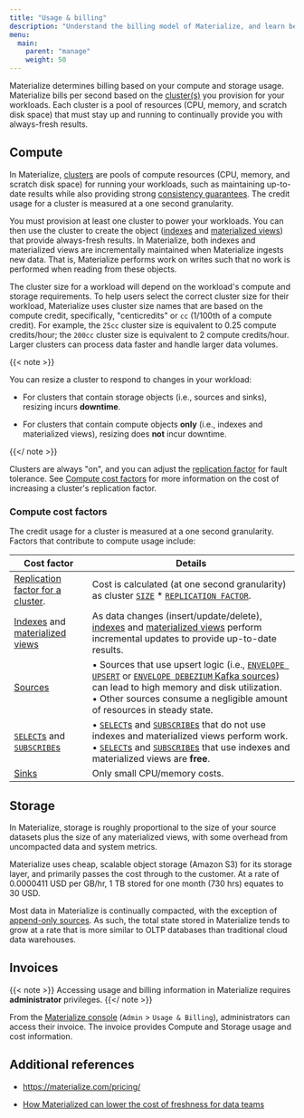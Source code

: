 ```yaml
---
title: "Usage & billing"
description: "Understand the billing model of Materialize, and learn best practices for cost control."
menu:
  main:
    parent: "manage"
    weight: 50
---
```


Materialize determines billing based on your compute and storage usage.
Materialize bills per second based on the [cluster(s)](/concepts/clusters/) you
provision for your workloads. Each cluster is a pool of resources (CPU, memory,
and scratch disk space) that must stay up and running to continually provide you
with always-fresh results.

## Compute

In Materialize, [clusters](/concepts/clusters/) are pools of compute resources
(CPU, memory, and scratch disk space) for running your workloads, such as
maintaining up-to-date results while also providing strong [consistency
guarantees](/get-started/isolation-level/). The credit usage for a cluster is
measured at a one second granularity.

You must provision at least one cluster to power your workloads. You can then
use the cluster to create the object ([indexes](/concepts/indexes/) and
[materialized views](/concepts/views/#materialized-views)) that provide
always-fresh results. In Materialize, both indexes and materialized views are
incrementally maintained when Materialize ingests new data. That is, Materialize
performs work on writes such that no work is performed when reading from these
objects.

The cluster size for a workload will depend on the workload's compute and
storage requirements. To help users select the correct cluster size for their
workload, Materialize uses cluster size names that are based on the compute
credit, specifically, "centicredits" or `cc` (1/100th of a compute credit). For
example, the `25cc` cluster size is equivalent to 0.25 compute credits/hour; the
`200cc` cluster size is equivalent to 2 compute credits/hour. Larger clusters
can process data faster and handle larger data volumes.

{{< note >}}

You can resize a cluster to respond to changes in your workload:

- For clusters that contain storage objects (i.e., sources and sinks), resizing
  incurs **downtime**.

- For clusters that contain compute objects **only** (i.e., indexes and
  materialized views), resizing does **not** incur downtime.

{{</ note >}}

Clusters are always "on", and you can adjust the [replication factor](https://materialize.com/docs/sql/create-cluster/#replication-factor)
for fault tolerance. See [Compute cost factors](#compute-cost-factors) for more
information on the cost of increasing a cluster's replication factor.

### Compute cost factors

The credit usage for a cluster is measured at a one second granularity. Factors
that contribute to compute usage include:

| Cost factor | Details       |
|-------------------------------------------------------------------------------------|------------------------------------------------------------------------------------------------------------------------------------------------------------------------------------------------------------------------------------------------------------------------------------------------------------------------------------------------------------------------------------------------------------------------------------------------------------------------------------------------------------------------------------------------------------------------------------------------------------------------------------------------------------------------------------------|
| [Replication factor for a cluster](/sql/create-cluster/#replication-factor). | Cost is calculated (at one second granularity) as cluster [`SIZE`](/sql/create-cluster/#size) * [`REPLICATION FACTOR`](/sql/create-cluster/#replication-factor). |
| [Indexes](/concepts/indexes/) and [materialized views](/concepts/views) | As data changes (insert/update/delete), [indexes](/concepts/indexes/) and [materialized views](/concepts/views) perform incremental updates to provide up-to-date results. |
| [Sources](/concepts/sources/) |• Sources that use upsert logic (i.e., [`ENVELOPE UPSERT`](/sql/create-sink/kafka/#upsert) or [`ENVELOPE DEBEZIUM` Kafka sources](/sql/create-sink/kafka/#debezium)) can lead to high memory and disk utilization.<br>• Other sources consume a negligible amount of resources in steady state. |
| [`SELECT`s](/sql/select/) and [`SUBSCRIBE`s](/sql/subscribe/)  |• [`SELECT`s](/sql/select/) and [`SUBSCRIBE`s](/sql/subscribe/) that do not use indexes and materialized views perform work. <br>• [`SELECT`s](/sql/select/) and [`SUBSCRIBE`s](/sql/subscribe/) that use indexes and materialized views are **free**.|
| [Sinks](/concepts/sinks/) | Only small CPU/memory costs.|

## Storage

In Materialize, storage is roughly proportional to the size of your source
datasets plus the size of any materialized views, with some overhead from
uncompacted data and system metrics.

Materialize uses cheap, scalable object storage (Amazon S3) for its
storage layer, and primarily passes the cost through to the customer. At a rate
of 0.0000411 USD per GB/hr, 1 TB stored for one month (730 hrs) equates to 30
USD.

Most data in Materialize is continually compacted, with the exception of
[append-only sources](/sql/create-source/#append-only-envelope). As such, the
total state stored in Materialize tends to grow at a rate that is more similar
to OLTP databases than traditional cloud data warehouses.

## Invoices

{{< note >}}
Accessing usage and billing information in Materialize requires **administrator** privileges.
{{</ note >}}

From the [Materialize console](https://console.materialize.com/) (`Admin` >
`Usage & Billing`), administrators can access their invoice. The invoice
provides Compute and Storage usage and cost information.

## Additional references

- https://materialize.com/pricing/

- [How Materialized can lower the cost of freshness for data teams](https://materialize.com/promotions/cost-of-freshness/?utm_campaign=General&utm_source=documentation)

<style>
redb { color: Red; font-weight: 500; }
</style>
